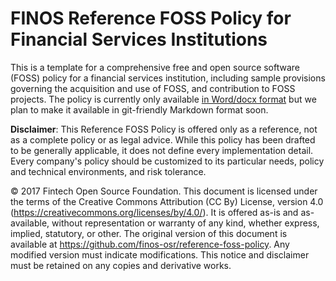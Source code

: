 # FINOS Reference FOSS Policy for Financial Services Institutions

This is a template for a comprehensive free and open source software (FOSS) policy for a financial services institution, including sample provisions governing the acquisition and use of FOSS, and contribution to FOSS projects. The policy is currently only available [in Word/docx format](/bin/docx/FINOS%20Reference%20FOSS%20Policy%20v0.2.2.docx) but we plan to make it available in git-friendly Markdown format soon.

**Disclaimer**: This Reference FOSS Policy is offered only as a reference, not as a complete policy or as legal advice. While this policy has been drafted to be generally applicable, it does not define every implementation detail. Every company's policy should be customized to its particular needs, policy and technical environments, and risk tolerance.

© 2017 Fintech Open Source Foundation. This document is licensed under the terms of the Creative Commons Attribution (CC By) License, version 4.0 (https://creativecommons.org/licenses/by/4.0/). It is offered as-is and as-available, without representation or warranty of any kind, whether express, implied, statutory, or other. The original version of this document is available at https://github.com/finos-osr/reference-foss-policy. Any modified version must indicate modifications. This notice and disclaimer must be retained on any copies and derivative works.
